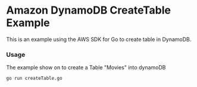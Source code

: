 # Amazon DynamoDB CreateTable Example

This is an example using the AWS SDK for Go to create table in DynamoDB.

### Usage

The example show on to create a Table "Movies" into dynamoDB

```
go run createTable.go
```

